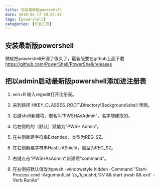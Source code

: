 ```yaml
---
title: 安装最新版powershell
date: 2018-08-17 20:27:31
tags: [powershell]
categories: [开发工具]
---
```



## 安装最新版powershell
微软把powershell开源了很久了，最新版要在github上面下载
https://github.com/PowerShell/PowerShell/releases

## 把以admin启动最新版powershell添加进注册表
1. win+R 输入regedit打开注册表。
2. 来到路径 HKEY_CLASSES_ROOT\Directory\Background\shell 里面。
3. 右键shell新建项，取名叫“PWSHAsAdmin”，名字随便取的。
4. 给右侧的的（默认）赋值为“PWSH Admin”。
5. 在右侧新建字符串Extended，类型为REG_SZ。
6. 在右侧新建字符串HasLUAShield，类型为REG_SZ。

1. 右键点击“PWSHAsAdmin”,新建项“command”。
2. 在右侧把默认值改为pwsh -windowstyle hidden -Command "Start-Process cmd -ArgumentList '/s,/k,pushd,%V && start pwsh && exit' -Verb RunAs"



